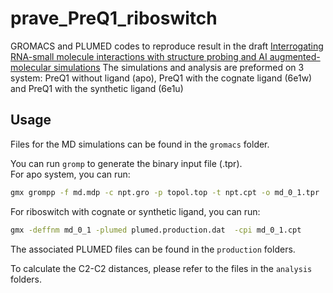 # prave_PreQ1_riboswitch
GROMACS and PLUMED codes to reproduce result in  the draft <a href="https://www.biorxiv.org/content/10.1101/2021.09.28.462207v1.abstract">Interrogating RNA-small molecule interactions with structure probing and AI augmented-molecular simulations</a> The simulations and analysis are preformed on 3 system: PreQ1 without ligand (apo), PreQ1 with the cognate ligand (6e1w) and PreQ1 with the synthetic ligand (6e1u)


## Usage
Files for the MD simulations can be found in the `gromacs` folder.

You can run `gromp` to generate the binary input file (.tpr).  
For apo system,  you can run:
```bash
gmx grompp -f md.mdp -c npt.gro -p topol.top -t npt.cpt -o md_0_1.tpr
```

For riboswitch with cognate or synthetic ligand, you can run:
```bash
gmx -deffnm md_0_1 -plumed plumed.production.dat  -cpi md_0_1.cpt
```

The associated PLUMED files can be found in the `production` folders.

To calculate the  C2-C2 distances, please refer to the files in the `analysis` folders.

